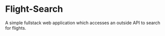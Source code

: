 # Flight-Search
A simple fullstack web application which accesses an outside API to search for flights.
